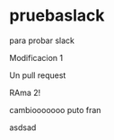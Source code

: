 # pruebaslack
para probar slack


Modificacion 1

Un pull request

RAma 2!

cambiooooooo puto fran


asdsad
